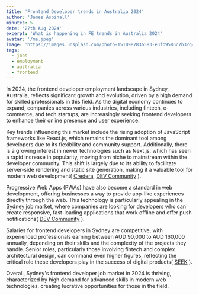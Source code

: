 ```yaml
---
title: 'Frontend Developer trends in Australia 2024'
author: 'James Aspinall'
minutes: 5
date: '27th Aug 2024'
excerpt: 'What is happening in FE trends in Australia 2024'
avatar: '/me.jpeg'
image: 'https://images.unsplash.com/photo-1510987836583-e3fb9586c7b3?q=80&w=2970&auto=format&fit=crop&ixlib=rb-4.0.3&ixid=M3wxMjA3fDB8MHxwaG90by1wYWdlfHx8fGVufDB8fHx8fA%3D%3D'
tags:
  - jobs
  - employment
  - australia
  - frontend
---
```


In 2024, the frontend developer employment landscape in Sydney, Australia, reflects significant growth and evolution, driven by a high demand for skilled professionals in this field. As the digital economy continues to expand, companies across various industries, including fintech, e-commerce, and tech startups, are increasingly seeking frontend developers to enhance their online presence and user experience.

Key trends influencing this market include the rising adoption of JavaScript frameworks like React.js, which remains the dominant tool among developers due to its flexibility and community support. Additionally, there is a growing interest in newer technologies such as Next.js, which has seen a rapid increase in popularity, moving from niche to mainstream within the developer community. This shift is largely due to its ability to facilitate server-side rendering and static site generation, making it a valuable tool for modern web development​(
[Credera](https://www.credera.com/en-au/insights/front-end-development-trends-watch-2024), [DEV Community](https://dev.to/blarzhernandez/top-7-frontend-trends-and-predictions-for-2024-you-should-watch-out-according-to-experts-239n)
).

Progressive Web Apps (PWAs) have also become a standard in web development, offering businesses a way to provide app-like experiences directly through the web. This technology is particularly appealing in the Sydney job market, where companies are looking for developers who can create responsive, fast-loading applications that work offline and offer push notifications​(
[DEV Community](https://dev.to/blarzhernandez/top-7-frontend-trends-and-predictions-for-2024-you-should-watch-out-according-to-experts-239n)
).

Salaries for frontend developers in Sydney are competitive, with experienced professionals earning between AUD 90,000 to AUD 160,000 annually, depending on their skills and the complexity of the projects they handle. Senior roles, particularly those involving fintech and complex architectural design, can command even higher figures, reflecting the critical role these developers play in the success of digital products​(
[SEEK](https://www.seek.com.au/front-end-developer-jobs/in-All-Sydney-NSW)
).

Overall, Sydney's frontend developer job market in 2024 is thriving, characterized by high demand for advanced skills in modern web technologies, creating lucrative opportunities for those in the field.